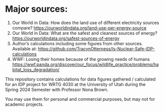 # Major sources:
1. Our World in Data: How does the land use of different electricity sources compare? https://ourworldindata.org/land-use-per-energy-source
2. Our World in Data: What are the safest and cleanest sources of energy? https://ourworldindata.org/safest-sources-of-energy
3. Author’s calculations including some figures from other sources. Available at: https://github.com/TracynOtterness/Is-Nuclear-Safe-IDP-calculations
4. WWF: Losing their homes because of the growing needs of humans https://wwf.panda.org/discover/our_focus/wildlife_practice/problems/habitat_loss_degradation/


This repository contains calculations for data figures gathered / calculated
for an IDP project for WRTG 4030 at the University of Utah during the Spring 2024
Semester with Professor Nona Brown. 

You may use them for personal and commercial purposes, but may not for academic projects.
